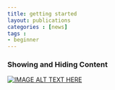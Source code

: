 ```yaml
---
title: getting started
layout: publications
categories : [news]
tags : 
- beginner
---
```

### Showing and Hiding Content

[![IMAGE ALT TEXT HERE](http://img.youtube.com/vi/qR9y6hkXjDs/0.jpg)](http://www.youtube.com/watch?v=qR9y6hkXjDs)